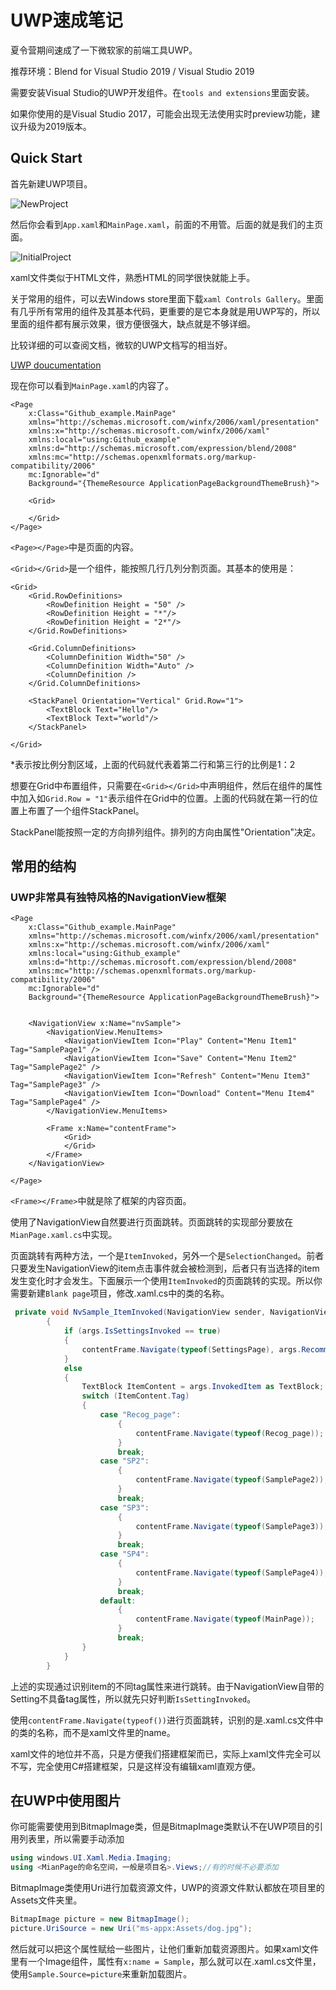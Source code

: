 # UWP速成笔记

夏令营期间速成了一下微软家的前端工具UWP。

推荐环境：Blend for Visual Studio 2019 / Visual Studio 2019

需要安装Visual Studio的UWP开发组件。在`tools and extensions`里面安装。

如果你使用的是Visual Studio 2017，可能会出现无法使用实时preview功能，建议升级为2019版本。

## Quick Start

首先新建UWP项目。

![NewProject](assets/Snipaste_2019-08-19_16-53-09.png)

然后你会看到`App.xaml`和`MainPage.xaml`，前面的不用管。后面的就是我们的主页面。

![InitialProject](https://github.com/Luosuu/MS-Summer-Camp-2019/blob/master/assets/Snipaste_2019-08-19_17-00-42.png)

xaml文件类似于HTML文件，熟悉HTML的同学很快就能上手。

关于常用的组件，可以去Windows store里面下载`xaml Controls Gallery`。里面有几乎所有常用的组件及其基本代码，更重要的是它本身就是用UWP写的，所以里面的组件都有展示效果，很方便很强大，缺点就是不够详细。

比较详细的可以查阅文档，微软的UWP文档写的相当好。

[UWP doucumentation](https://docs.microsoft.com/en-us/windows/uwp/)

现在你可以看到`MainPage.xaml`的内容了。

```xaml
<Page
    x:Class="Github_example.MainPage"
    xmlns="http://schemas.microsoft.com/winfx/2006/xaml/presentation"
    xmlns:x="http://schemas.microsoft.com/winfx/2006/xaml"
    xmlns:local="using:Github_example"
    xmlns:d="http://schemas.microsoft.com/expression/blend/2008"
    xmlns:mc="http://schemas.openxmlformats.org/markup-compatibility/2006"
    mc:Ignorable="d"
    Background="{ThemeResource ApplicationPageBackgroundThemeBrush}">

    <Grid>

    </Grid>
</Page>
```

`<Page></Page>`中是页面的内容。

`<Grid></Grid>`是一个组件，能按照几行几列分割页面。其基本的使用是：

```xaml
<Grid>
    <Grid.RowDefinitions>
        <RowDefinition Height = "50" />
        <RowDefinition Height = "*"/>
        <RowDefinition Height = "2*"/>
    </Grid.RowDefinitions>

    <Grid.ColumnDefinitions>
        <ColumnDefinition Width="50" />
        <ColumnDefinition Width="Auto" />
        <ColumnDefinition />
    </Grid.ColumnDefinitions>

    <StackPanel Orientation="Vertical" Grid.Row="1">
        <TextBlock Text="Hello"/>
        <TextBlock Text="world"/>
    </StackPanel>

</Grid>

```

*表示按比例分割区域，上面的代码就代表着第二行和第三行的比例是1：2

想要在Grid中布置组件，只需要在`<Grid></Grid>`中声明组件，然后在组件的属性中加入如`Grid.Row = "1"`表示组件在Grid中的位置。上面的代码就在第一行的位置上布置了一个组件StackPanel。

StackPanel能按照一定的方向排列组件。排列的方向由属性"Orientation"决定。

## 常用的结构

### UWP非常具有独特风格的NavigationView框架

```xaml
<Page
    x:Class="Github_example.MainPage"
    xmlns="http://schemas.microsoft.com/winfx/2006/xaml/presentation"
    xmlns:x="http://schemas.microsoft.com/winfx/2006/xaml"
    xmlns:local="using:Github_example"
    xmlns:d="http://schemas.microsoft.com/expression/blend/2008"
    xmlns:mc="http://schemas.openxmlformats.org/markup-compatibility/2006"
    mc:Ignorable="d"
    Background="{ThemeResource ApplicationPageBackgroundThemeBrush}">

    
    <NavigationView x:Name="nvSample">
        <NavigationView.MenuItems>
            <NavigationViewItem Icon="Play" Content="Menu Item1" Tag="SamplePage1" />
            <NavigationViewItem Icon="Save" Content="Menu Item2" Tag="SamplePage2" />
            <NavigationViewItem Icon="Refresh" Content="Menu Item3" Tag="SamplePage3" />
            <NavigationViewItem Icon="Download" Content="Menu Item4" Tag="SamplePage4" />
        </NavigationView.MenuItems>

        <Frame x:Name="contentFrame">
            <Grid>
            </Grid>
        </Frame>
    </NavigationView>
   
</Page>
```

`<Frame></Frame>`中就是除了框架的内容页面。

使用了NavigationView自然要进行页面跳转。页面跳转的实现部分要放在`MianPage.xaml.cs`中实现。

页面跳转有两种方法，一个是`ItemInvoked`，另外一个是`SelectionChanged`。前者只要发生NavigationView的item点击事件就会被检测到，后者只有当选择的item发生变化时才会发生。下面展示一个使用`ItemInvoked`的页面跳转的实现。所以你需要新建`Blank page`项目，修改.xaml.cs中的类的名称。

```C#
 private void NvSample_ItemInvoked(NavigationView sender, NavigationViewItemInvokedEventArgs args)
        {
            if (args.IsSettingsInvoked == true)
            {
                contentFrame.Navigate(typeof(SettingsPage), args.RecommendedNavigationTransitionInfo);
            }         
            else
            {
                TextBlock ItemContent = args.InvokedItem as TextBlock;
                switch (ItemContent.Tag)
                {
                    case "Recog_page":
                        {
                            contentFrame.Navigate(typeof(Recog_page));
                        }
                        break;
                    case "SP2":
                        {
                            contentFrame.Navigate(typeof(SamplePage2));
                        }
                        break;
                    case "SP3":
                        {
                            contentFrame.Navigate(typeof(SamplePage3));
                        }
                        break;
                    case "SP4":
                        {
                            contentFrame.Navigate(typeof(SamplePage4));
                        }
                        break;
                    default:
                        {
                            contentFrame.Navigate(typeof(MainPage));
                        }
                        break;                    
                }
            }
        }
```

上述的实现通过识别item的不同tag属性来进行跳转。由于NavigationView自带的Setting不具备tag属性，所以就先只好判断`IsSettingInvoked`。

使用`contentFrame.Navigate(typeof())`进行页面跳转，识别的是.xaml.cs文件中的类的名称，而不是xaml文件里的name。

xaml文件的地位并不高，只是方便我们搭建框架而已，实际上xaml文件完全可以不写，完全使用C#搭建框架，只是这样没有编辑xaml直观方便。

## 在UWP中使用图片

你可能需要使用到BitmapImage类，但是BitmapImage类默认不在UWP项目的引用列表里，所以需要手动添加

```C#
using windows.UI.Xaml.Media.Imaging;
using <MianPage的命名空间，一般是项目名>.Views;//有的时候不必要添加
```

BitmapImage类使用Uri进行加载资源文件，UWP的资源文件默认都放在项目里的Assets文件夹里。

```C#
BitmapImage picture = new BitmapImage();
picture.UriSource = new Uri("ms-appx:Assets/dog.jpg");
```

然后就可以把这个属性赋给一些图片，让他们重新加载资源图片。如果xaml文件里有一个Image组件，属性有`x:name = Sample`，那么就可以在.xaml.cs文件里，使用`Sample.Source=picture`来重新加载图片。
